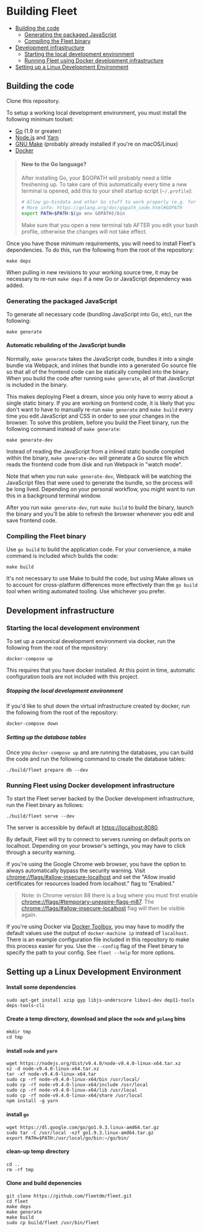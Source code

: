 # Building Fleet
- [Building the code](#building-the-code)
  - [Generating the packaged JavaScript](#generating-the-packaged-javascript)
  - [Compiling the Fleet binary](#compiling-the-Fleet-binary)
- [Development infrastructure](#development-infrastructure)
  - [Starting the local development environment](#starting-the-local-development-environment)
  - [Running Fleet using Docker development infrastructure](#running-fleet-using-docker-development-infrastructure)
- [Setting up a Linux Development Environment](#setting-up-a-linux-development-environment)

## Building the code

Clone this repository.

To setup a working local development environment, you must install the following minimum toolset:

* [Go](https://golang.org/doc/install) (1.9 or greater)
* [Node.js](https://nodejs.org/en/download/current/) and [Yarn](https://yarnpkg.com/en/docs/install)
* [GNU Make](https://www.gnu.org/software/make/) (probably already installed if you're on macOS/Linux)
* [Docker](https://www.docker.com/products/overview#/install_the_platform)

> #### New to the Go language?
> 
> After installing Go, your $GOPATH will probably need a little freshening up.  To take care of this automatically every time a new terminal is opened, add this to your shell startup script (`~/.profile`):
> ```bash
> # Allow go-bindata and other Go stuff to work properly (e.g. for Fleet/osquery)
> # More info: https://golang.org/doc/gopath_code.html#GOPATH
> export PATH=$PATH:$(go env GOPATH)/bin
> ```
> Make sure that you open a new terminal tab AFTER you edit your bash profile, otherwise the changes will not take effect.

Once you have those minimum requirements, you will need to install Fleet's dependencies. To do this, run the following from the root of the repository:

```
make deps
```

When pulling in new revisions to your working source tree, it may be necessary to re-run `make deps` if a new Go or JavaScript dependency was added.

### Generating the packaged JavaScript

To generate all necessary code (bundling JavaScript into Go, etc), run the following:

```
make generate
```

#### Automatic rebuilding of the JavaScript bundle

Normally, `make generate` takes the JavaScript code, bundles it into a single bundle via Webpack, and inlines that bundle into a generated Go source file so that all of the frontend code can be statically compiled into the binary. When you build the code after running `make generate`, all of that JavaScript is included in the binary.

This makes deploying Fleet a dream, since you only have to worry about a single static binary. If you are working on frontend code, it is likely that you don't want to have to manually re-run `make generate` and `make build` every time you edit JavaScript and CSS in order to see your changes in the browser. To solve this problem, before you build the Fleet binary, run the following command instead of `make generate`:

```
make generate-dev
```

Instead of reading the JavaScript from a inlined static bundle compiled within the binary, `make generate-dev` will generate a Go source file which reads the frontend code from disk and run Webpack in "watch mode".

Note that when you run `make generate-dev`, Webpack will be watching the JavaScript files that were used to generate the bundle, so the process will be long lived. Depending on your personal workflow, you might want to run this in a background terminal window.

After you run `make generate-dev`, run `make build` to build the binary, launch the binary and you'll be able to refresh the browser whenever you edit and save frontend code.

### Compiling the Fleet binary

Use `go build` to build the application code. For your convenience, a make command is included which builds the code:

```
make build
```

It's not necessary to use Make to build the code, but using Make allows us to account for cross-platform differences more effectively than the `go build` tool when writing automated tooling. Use whichever you prefer.

## Development infrastructure

### Starting the local development environment

To set up a canonical development environment via docker, run the following from the root of the repository:

```
docker-compose up
```

This requires that you have docker installed. At this point in time, automatic configuration tools are not included with this project.

##### Stopping the local development environment

If you'd like to shut down the virtual infrastructure created by docker, run the following from the root of the repository:

```
docker-compose down
```

##### Setting up the database tables

Once you `docker-compose up` and are running the databases, you can build the code and run the following command to create the database tables:

```
./build/fleet prepare db --dev
```

### Running Fleet using Docker development infrastructure

To start the Fleet server backed by the Docker development infrastructure, run the Fleet binary as follows:

```
./build/fleet serve --dev
```

The server is accessible by default at [https://localhost:8080](https://localhost:8080).

By default, Fleet will try to connect to servers running on default ports on localhost. Depending on your browser's settings, you may have to click through a security warning.

If you're using the Google Chrome web browser, you have the option to always automatically bypass the security warning. Visit [chrome://flags/#allow-insecure-localhost](chrome://flags/#allow-insecure-localhost) and set the "Allow invalid certificates for resources loaded from localhost." flag to "Enabled."

> Note: in Chrome version 88 there is a bug where you must first enable [chrome://flags/#temporary-unexpire-flags-m87](chrome://flags/#temporary-unexpire-flags-m87). The [chrome://flags/#allow-insecure-localhost](chrome://flags/#allow-insecure-localhost) flag will then be visible again.

If you're using Docker via [Docker Toolbox](https://www.docker.com/products/docker-toolbox), you may have to modify the default values use the output of `docker-machine ip` instead of `localhost`. There is an example configuration file included in this repository to make this process easier for you.  Use the `--config` flag of the Fleet binary to specify the path to your config. See `fleet --help` for more options.

## Setting up a Linux Development Environment

#### Install some dependencies

`sudo apt-get install xzip gyp libjs-underscore libuv1-dev dep11-tools deps-tools-cli`

#### Create a temp directory, download and place the `node` and `golang` bins 

```
mkdir tmp
cd tmp
```

#### install `node` and `yarn`

```
wget https://nodejs.org/dist/v9.4.0/node-v9.4.0-linux-x64.tar.xz
xz -d node-v9.4.0-linux-x64.tar.xz
tar -xf node-v9.4.0-linux-x64.tar
sudo cp -rf node-v9.4.0-linux-x64/bin /usr/local/
sudo cp -rf node-v9.4.0-linux-x64/include /usr/local
sudo cp -rf node-v9.4.0-linux-x64/lib /usr/local
sudo cp -rf node-v9.4.0-linux-x64/share /usr/local
npm install -g yarn
```

#### install `go`

```
wget https://dl.google.com/go/go1.9.3.linux-amd64.tar.gz
sudo tar -C /usr/local -xzf go1.9.3.linux-amd64.tar.gz
export PATH=$PATH:/usr/local/go/bin:~/go/bin/
```

#### clean-up temp directory

```
cd ..
rm -rf tmp
```

#### Clone and build depenencies

```
git clone https://github.com/fleetdm/fleet.git
cd fleet
make deps
make generate
make build
sudo cp build/fleet /usr/bin/fleet
```
